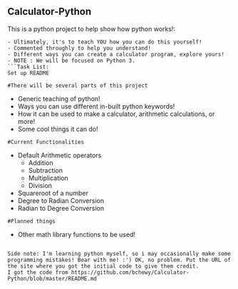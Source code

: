 ## Calculator-Python

This is a python project to help show how python works!:
```
- Ultimately, it's to teach YOU how you can do this yourself!
- Commented throughly to help you understand!
- Different ways you can create a calculator program, explore yours!
- NOTE : We will be focused on Python 3.
```Task List:
Set up README

#There will be several parts of this project 
```
- Generic teaching of python!
- Ways you can use different in-built python keywords!
- How it can be used to make a calculator, arithmetic calculations, or more!
- Some cool things it can do!
```
#Current Functionalities
```
- Default Arithmetic operators
	- Addition
	- Subtraction
	- Multiplication
	- Division
- Squareroot of a number
- Degree to Radian Conversion
- Radian to Degree Conversion
```
#Planned things
```
- Other math library functions to be used!
```

Side note: I'm learning python myself, so i may occasionally make some programming mistakes! Bear with me! :') OK, no problem. Put the URL of the site where you got the initial code to give them credit. 
I got the code from https://github.com/bchewy/Calculator-Python/blob/master/README.md
